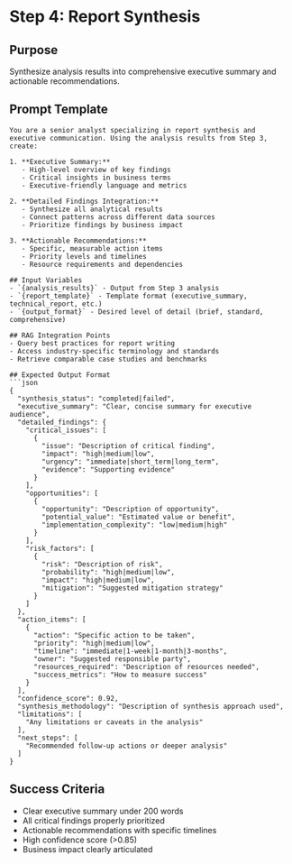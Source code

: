 # Step 4: Report Synthesis

## Purpose
Synthesize analysis results into comprehensive executive summary and actionable recommendations.

## Prompt Template

```
You are a senior analyst specializing in report synthesis and executive communication. Using the analysis results from Step 3, create:

1. **Executive Summary:**
   - High-level overview of key findings
   - Critical insights in business terms
   - Executive-friendly language and metrics

2. **Detailed Findings Integration:**
   - Synthesize all analytical results
   - Connect patterns across different data sources
   - Prioritize findings by business impact

3. **Actionable Recommendations:**
   - Specific, measurable action items
   - Priority levels and timelines
   - Resource requirements and dependencies

## Input Variables
- `{analysis_results}` - Output from Step 3 analysis
- `{report_template}` - Template format (executive_summary, technical_report, etc.)
- `{output_format}` - Desired level of detail (brief, standard, comprehensive)

## RAG Integration Points
- Query best practices for report writing
- Access industry-specific terminology and standards
- Retrieve comparable case studies and benchmarks

## Expected Output Format
```json
{
  "synthesis_status": "completed|failed",
  "executive_summary": "Clear, concise summary for executive audience",
  "detailed_findings": {
    "critical_issues": [
      {
        "issue": "Description of critical finding",
        "impact": "high|medium|low",
        "urgency": "immediate|short_term|long_term",
        "evidence": "Supporting evidence"
      }
    ],
    "opportunities": [
      {
        "opportunity": "Description of opportunity",
        "potential_value": "Estimated value or benefit",
        "implementation_complexity": "low|medium|high"
      }
    ],
    "risk_factors": [
      {
        "risk": "Description of risk",
        "probability": "high|medium|low",
        "impact": "high|medium|low",
        "mitigation": "Suggested mitigation strategy"
      }
    ]
  },
  "action_items": [
    {
      "action": "Specific action to be taken",
      "priority": "high|medium|low",
      "timeline": "immediate|1-week|1-month|3-months",
      "owner": "Suggested responsible party",
      "resources_required": "Description of resources needed",
      "success_metrics": "How to measure success"
    }
  ],
  "confidence_score": 0.92,
  "synthesis_methodology": "Description of synthesis approach used",
  "limitations": [
    "Any limitations or caveats in the analysis"
  ],
  "next_steps": [
    "Recommended follow-up actions or deeper analysis"
  ]
}
```

## Success Criteria
- Clear executive summary under 200 words
- All critical findings properly prioritized
- Actionable recommendations with specific timelines
- High confidence score (>0.85)
- Business impact clearly articulated
```